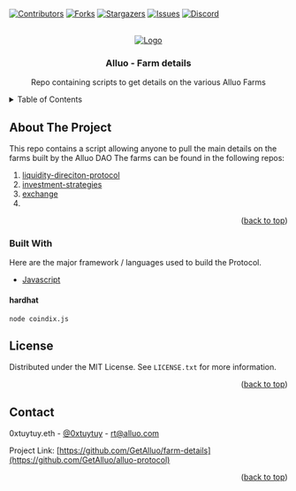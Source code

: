 <div id="top"></div>

<!-- PROJECT SHIELDS -->
<!--
*** I'm using markdown "reference style" links for readability.
*** Reference links are enclosed in brackets [ ] instead of parentheses ( ).
*** See the bottom of this document for the declaration of the reference variables
*** for contributors-url, forks-url, etc. This is an optional, concise syntax you may use.
*** https://www.markdownguide.org/basic-syntax/#reference-style-links
-->

[![Contributors][contributors-shield]][contributors-url]
[![Forks][forks-shield]][forks-url]
[![Stargazers][stars-shield]][stars-url]
[![Issues][issues-shield]][issues-url]
[![Discord][discord-shield]][discord-url]



<!-- PROJECT LOGO -->
<br />
<div align="center">
  <a href="https://alluo.finance">
    <img src="https://assets.website-files.com/613b4c4a426c9b2c4d31caaa/6168135b36da4560d493f4d3_Group%20242-p-500.png" alt="Logo">
  </a>

  <h3 align="center">Alluo - Farm details</h3>

  <p align="center">
   Repo containing scripts to get details on the various Alluo Farms
  </p>
</div>



<!-- TABLE OF CONTENTS -->
<details>
  <summary>Table of Contents</summary>
  <ol>
    <li>
      <a href="#about-the-project">About The Project</a>
      <ul>
        <li><a href="#built-with">Built With</a></li>
      </ul>
    </li>
    <li>
      <a href="#getting-started">Getting Started</a>
      <ul>
        <li><a href="#prerequisites">Prerequisites</a></li>
        <li><a href="#testing">Testing</a></li>
      </ul>
    </li>
    <li><a href="#roadmap">Roadmap</a></li>
    <li><a href="#contributing">Contributing</a></li>
    <li><a href="#license">License</a></li>
    <li><a href="#contact">Contact</a></li>
  </ol>
</details>



<!-- ABOUT THE PROJECT -->
## About The Project

This repo contains a script allowing anyone to pull the main details on the farms built by the Alluo DAO
The farms can be found in the following repos:
1. [liquidity-direciton-protocol](https://github.com/GetAlluo/liquidity-direction-protocol)
2. [investment-strategies](https://github.com/GetAlluo/investment-strategies)
3. [exchange](https://github.com/GetAlluo/exchange)
4. 
<p align="right">(<a href="#top">back to top</a>)</p>

### Built With

Here are the major framework / languages used to build the Protocol.

* [Javascript](https://www.javascript.com/)

#### hardhat

```shell
node coindix.js
```

<!-- LICENSE -->
## License

Distributed under the MIT License. See `LICENSE.txt` for more information.

<p align="right">(<a href="#top">back to top</a>)</p>



<!-- CONTACT -->
## Contact

0xtuytuy.eth - [@0xtuytuy](https://twitter.com/0xtuytuy) - rt@alluo.com

Project Link: [https://github.com/GetAlluo/farm-details](https://github.com/GetAlluo/alluo-protocol)

<p align="right">(<a href="#top">back to top</a>)</p>


<!-- MARKDOWN LINKS & IMAGES -->
<!-- https://www.markdownguide.org/basic-syntax/#reference-style-links -->
[contributors-shield]: https://img.shields.io/github/contributors/GetAlluo/farm-details?style=for-the-badge
[contributors-url]: https://github.com/GetAlluo/farm-details/graphs/contributors

[forks-shield]: https://img.shields.io/github/forks/GetAlluo/farm-details?style=for-the-badge
[forks-url]: https://github.com/GetAlluo/farm-details/network/members

[stars-shield]: https://img.shields.io/github/stars/GetAlluo/farm-details?style=for-the-badge
[stars-url]: https://github.com/GetAlluo/farm-details/stargazers

[issues-shield]: https://img.shields.io/github/issues/GetAlluo/farm-details?style=for-the-badge
[issues-url]: https://github.com/GetAlluo/farm-details/issues

[discord-shield]: https://img.shields.io/badge/Discord-Join%20us-blue?style=for-the-badge
[discord-url]: https://discord.gg/tuN3y3Tfe4
